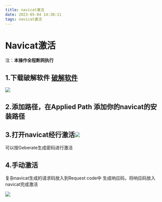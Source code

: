 ```yaml
---
title: navicat激活
date: 2023-05-04 14:38:11
tags: navicat激活
---
```


# Navicat激活

<!--more-->

注：**本操作全程断网执行**

## 1.下载破解软件 [破解软件](http://cdn.zhonggui.xyz/NavicatCracker.exe)

![](https://cdn.jsdelivr.us/gh/zhang-zhonggui/blog/bolg/1640037-20220512011838984-53761765.png)

## 2.添加路径，在Applied Path 添加你的navicat的安装路径

## 3.打开navicat经行激活![](https://cdn.jsdelivr.us/gh/zhang-zhonggui/blog/bolg/1640037-20220512011919349-1841965942.png)

可以按Geberate生成密码进行激活

## 4.手动激活

复杂navicat生成的请求码放入到Request code中 生成响应码，将响应码放入navicat完成激活

![](https://cdn.jsdelivr.us/gh/zhang-zhonggui/blog/bolg/1640037-20220512011932317-291035031.png)
